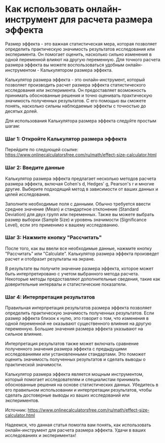 Как использовать онлайн-инструмент для расчета размера эффекта
==============================================================

Размер эффекта - это важная статистическая мера, которая позволяет определить практическую значимость результатов исследования или эксперимента. Он помогает оценить, насколько сильно изменения в одной переменной влияют на другую переменную. Для точного расчета размера эффекта вы можете воспользоваться удобным онлайн-инструментом - Калькулятором размера эффекта.

Калькулятор размера эффекта - это онлайн-инструмент, который позволяет производить расчет размера эффекта статистического исследования или эксперимента. Он предоставляет возможность принимать обоснованные решения и точно оценивать практическую значимость полученных результатов. С его помощью вы сможете понять, насколько сильны наблюдаемые эффекты с точностью до десятых долей.

Для использования Калькулятора размера эффекта следуйте простым шагам:

### Шаг 1: Откройте Калькулятор размера эффекта

Перейдите по следующей ссылке: <https://www.onlinecalculatorsfree.com/ru/math/effect-size-calculator.html>

### Шаг 2: Введите данные

Калькулятор размера эффекта предлагает несколько методов расчета размера эффекта, включая Cohen's d, Hedges' g, Pearson's r и многие другие. Выберите подходящий метод в зависимости от ваших данных и целей исследования.

Заполните необходимые поля с данными. Обычно требуется ввести среднее значение (Mean) и стандартное отклонение (Standard Deviation) для двух групп или переменных. Также вы можете выбрать размер выборки (Sample Size) и уровень значимости (Significance Level), если это применимо к вашему исследованию.

### Шаг 3: Нажмите кнопку "Рассчитать"

После того, как вы ввели все необходимые данные, нажмите кнопку "Рассчитать" или "Calculate". Калькулятор размера эффекта произведет расчет и отобразит результаты на экране.

В результате вы получите значение размера эффекта, которое может быть интерпретировано с учетом выбранного метода расчета. Некоторые методы предоставляют дополнительные сведения, такие как доверительные интервалы и статистические показатели.

### Шаг 4: Интерпретация результатов

Правильная интерпретация результатов размера эффекта позволяет определить практическую значимость полученных результатов. Если размер эффекта близок к нулю, это говорит о том, что изменения в одной переменной не оказывают существенного влияния на другую переменную. Большие значения размера эффекта указывают на сильное влияние.

Интерпретация результатов также может включать сравнение полученного значения размера эффекта с предыдущими исследованиями или установленными стандартами. Это поможет оценить значимость полученных результатов и сделать выводы о практической значимости.

Калькулятор размера эффекта является мощным инструментом, который помогает исследователям и специалистам принимать обоснованные решения на основе статистических данных. Убедитесь в его правильном использовании и интерпретации результатов, чтобы сделать достоверные выводы из ваших исследований или экспериментов.

Источник: <https://www.onlinecalculatorsfree.com/ru/math/effect-size-calculator.html>

Надеемся, что данная статья помогла вам понять, как использовать онлайн-инструмент для расчета размера эффекта. Удачи в ваших исследованиях и экспериментах!